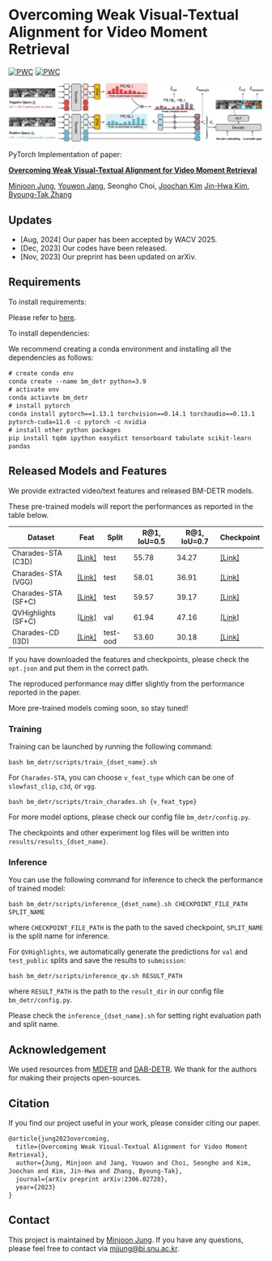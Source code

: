 # Overcoming Weak Visual-Textual Alignment for Video Moment Retrieval
[![PWC](https://img.shields.io/endpoint.svg?url=https://paperswithcode.com/badge/overcoming-weak-visual-textual-alignment-for/moment-retrieval-on-charades-sta)](https://paperswithcode.com/sota/moment-retrieval-on-charades-sta?p=overcoming-weak-visual-textual-alignment-for)
[![PWC](https://img.shields.io/endpoint.svg?url=https://paperswithcode.com/badge/overcoming-weak-visual-textual-alignment-for/moment-retrieval-on-qvhighlights)](https://paperswithcode.com/sota/moment-retrieval-on-qvhighlights?p=overcoming-weak-visual-textual-alignment-for)

![model](./res/model.jpg)

PyTorch Implementation of paper:

**[Overcoming Weak Visual-Textual Alignment for Video Moment Retrieval](https://arxiv.org/abs/2306.02728)**

[Minjoon Jung](https://minjoong507.github.io/), [Youwon Jang](https://github.com/greeksharifa), Seongho Choi, [Joochan Kim](https://tikatoka.github.io) [Jin-Hwa Kim](http://wityworks.com/), [Byoung-Tak Zhang](https://bi.snu.ac.kr/~btzhang/)
## Updates
* [Aug, 2024] Our paper has been accepted by WACV 2025.
* [Dec, 2023] Our codes have been released.
* [Nov, 2023] Our preprint has been updated on arXiv.

## Requirements

To install requirements:

Please refer to [here](data/README.md).

To install dependencies:

We recommend creating a conda environment and installing all the dependencies as follows:
```
# create conda env
conda create --name bm_detr python=3.9
# activate env
conda actiavte bm_detr
# install pytorch
conda install pytorch==1.13.1 torchvision==0.14.1 torchaudio==0.13.1 pytorch-cuda=11.6 -c pytorch -c nvidia
# install other python packages
pip install tqdm ipython easydict tensorboard tabulate scikit-learn pandas
```

## Released Models and Features

We provide extracted video/text features and released BM-DETR models.

These pre-trained models will report the performances as reported in the table below.


| Dataset                    | Feat                                                                                           | Split     | R@1, IoU=0.5 | R@1, IoU=0.7 | Checkpoint                                                                                       |
|----------------------------|------------------------------------------------------------------------------------------------|-----------|--------------|--------------|--------------------------------------------------------------------------------------------------|
| Charades-STA (C3D)         | [[Link]](https://drive.google.com/drive/folders/1C9dPyME9i5V2_bYqK4YDVyUQltmaaHiu?usp=sharing) | test      | 55.78        | 34.27        | [[Link]](https://drive.google.com/drive/folders/1VUsFRYHAyHED9qES37pKqZahuvTxWTqP?usp=sharing)   |
| Charades-STA (VGG)         | [[Link]](https://drive.google.com/drive/folders/1C9dPyME9i5V2_bYqK4YDVyUQltmaaHiu?usp=sharing) | test      | 58.01        | 36.91        | [[Link]](https://drive.google.com/drive/folders/1xyoQ2K6sI9B_bCFN5df3hwaL5u2ZqA43?usp=sharing)   |
| Charades-STA (SF+C)        | [[Link]](https://drive.google.com/drive/folders/1C9dPyME9i5V2_bYqK4YDVyUQltmaaHiu?usp=sharing) | test      | 59.57        | 39.17        | [[Link]](https://drive.google.com/drive/folders/1ykPRrYZtd-V4b1sD_vG1bN3ukmltIZSH?usp=sharing)   |
| QVHighlights (SF+C)        | [[Link]](https://drive.google.com/file/d/1Hiln02F1NEpoW8-iPZurRyi-47-W2_B9/view?usp=sharing)   | val       | 61.94        | 47.16        | [[Link]](https://drive.google.com/drive/folders/1otXSq2gkPdlheqjCwqF3Kii-vUE8sk2V?usp=sharing)   |
| Charades-CD (I3D)          | [[Link]](https://drive.google.com/drive/folders/1EiypIk4Mb2zQiHv611RRy6ZLhN1mOEC5?usp=sharing) | test-ood  | 53.60        | 30.18        | [[Link]](https://drive.google.com/drive/folders/1ppX9btLdTnp8r3T58bhUGVmgEdoiadaL?usp=sharing)   |

If you have downloaded the features and checkpoints, please check the `opt.json` and put them in the correct path.

The reproduced performance may differ slightly from the performance reported in the paper.

More pre-trained models coming soon, so stay tuned!

### Training

Training can be launched by running the following command:
```
bash bm_detr/scripts/train_{dset_name}.sh
```

For `Charades-STA`, you can choose `v_feat_type` which can be one of `slowfast_clip`, `c3d`, or `vgg`.

```
bash bm_detr/scripts/train_charades.sh {v_feat_type}
```

For more model options, please check our config file `bm_detr/config.py`.

The checkpoints and other experiment log files will be written into `results/results_{dset_name}`.

### Inference
You can use the following command for inference to check the performance of trained model:

```
bash bm_detr/scripts/inference_{dset_name}.sh CHECKPOINT_FILE_PATH SPLIT_NAME  
```

where `CHECKPOINT_FILE_PATH` is the path to the saved checkpoint, `SPLIT_NAME` is the split name for inference.

For `QVHighlights`, we automatically generate the predictions for `val` and `test_public` splits and save the results to `submission`:

```
bash bm_detr/scripts/inference_qv.sh RESULT_PATH  
``` 

where `RESULT_PATH` is the path to the `result_dir` in our config file `bm_detr/config.py`.

Please check the `inference_{dset_name}.sh` for setting right evaluation path and split name.

## Acknowledgement

We used resources from [MDETR](https://github.com/jayleicn/moment_detr) and [DAB-DETR](https://github.com/IDEA-Research/DAB-DETR).  We thank for the authors for making their projects open-sources.

## Citation
If you find our project useful in your work, please consider citing our paper.
```
@article{jung2023overcoming,
  title={Overcoming Weak Visual-Textual Alignment for Video Moment Retrieval},
  author={Jung, Minjoon and Jang, Youwon and Choi, Seongho and Kim, Joochan and Kim, Jin-Hwa and Zhang, Byoung-Tak},
  journal={arXiv preprint arXiv:2306.02728},
  year={2023}
}
```

## Contact

This project is maintained by [Minjoon Jung](https://minjoong507.github.io/). 
If you have any questions, please feel free to contact via mjjung@bi.snu.ac.kr.
